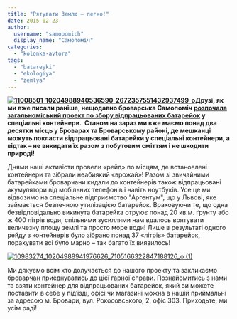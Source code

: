 ```yaml
---
title: "Рятувати Землю – легко!"
date: 2015-02-23
author: 
  username: "samopomich"
  display_name: "Самопоміч"
categories: 
  - "kolonka-avtora"
tags: 
  - "batareyki"
  - "ekologiya"
  - "zemlya"
---
```


**[![11008501_10204988940536590_2672357551432937499_o](https://mpz.brovary.org/wp-content/uploads/2015/02/11008501_10204988940536590_2672357551432937499_o.jpg)](https://mpz.brovary.org/wp-content/uploads/2015/02/11008501_10204988940536590_2672357551432937499_o.jpg)Друзі, як ми вже писали раніше, нещодавно броварська Самопоміч [розпочала загальноміський проект по збору відпрацьованих батарейок](https://mpz.brovary.org/berezhemo-prirodu-ridnogo-mista/) у спеціальні контейнери.  Станом на зараз ми вже маємо понад два десятки місць у Броварах та Броварському районі, де мешканці можуть покласти відпрацьовані батарейки у спеціальні контейнери, а відтак – не викидати їх разом з побутовим сміттям і не шкодити природі!**

Днями наші активісти провели «рейд» по місцям, де встановлені контейнери та зібрали неабиякий «врожай»! Разом зі звичайними батарейками броварчани кидали до контейнерів також відпрацьовані акумулятори від мобільних телефонів і навіть ноутбуків. Усе це ми відвозимо на спеціальне підприємство "Аргентум", що у Львові, яке займається безпечною утилізацією батарейок. Враховуючи те, що одна безвідповідально викинута батарейка отруює понад 20 кв.м. ґрунту або ж 400 літрів води, спільними зусиллями нам вдалось врятувати величезну площу землі та просто море води! Лише в результаті одного рейду з контейнерів було зібрано понад 37 «літрів» батарейок, порахувати всі було марно – так багато їх виявилось!

[![10983274_10204988941976626_7105166322847188126_o (1)](https://mpz.brovary.org/wp-content/uploads/2015/02/10983274_10204988941976626_7105166322847188126_o-1.jpg)](https://mpz.brovary.org/wp-content/uploads/2015/02/10983274_10204988941976626_7105166322847188126_o-1.jpg)

Ми дякуємо всім хто долучається до нашого проекту та закликаємо броварчан приєднуватись до цієї гарної справи. Познайомитись з нами та взяти контейнер для відпрацьованих батарейок, який ви можете поставити в себе у під’їзді, офісі чи магазині можна в нашій приймальні за адресою м. Бровари, вул. Рокосовського, 2, офіс 303. Приходьте, ми усім раді!
